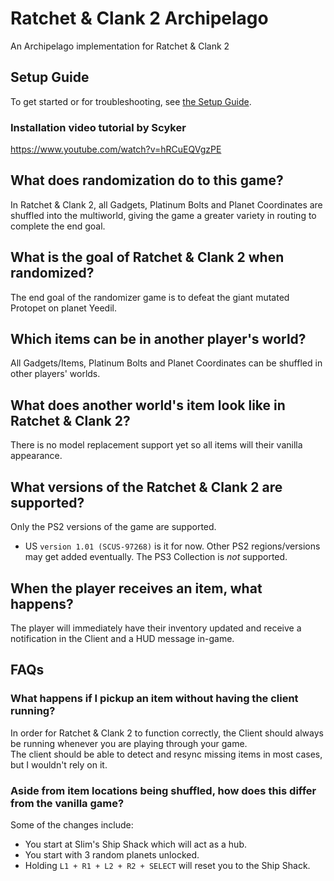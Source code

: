 # Ratchet & Clank 2 Archipelago
An Archipelago implementation for Ratchet & Clank 2


## Setup Guide
To get started or for troubleshooting, see [the Setup Guide](https://github.com/evilwb/APRac2/blob/main/docs/setup_en.md).
### Installation video tutorial by Scyker
https://www.youtube.com/watch?v=hRCuEQVgzPE


## What does randomization do to this game?
In Ratchet & Clank 2, all Gadgets, Platinum Bolts and Planet Coordinates are shuffled into the multiworld, giving the game a greater variety in routing to complete the end goal.


## What is the goal of Ratchet & Clank 2 when randomized?
The end goal of the randomizer game is to defeat the giant mutated Protopet on planet Yeedil.


## Which items can be in another player's world?
All Gadgets/Items, Platinum Bolts and Planet Coordinates can be shuffled in other players' worlds.


## What does another world's item look like in Ratchet & Clank 2?
There is no model replacement support yet so all items will their vanilla appearance.


## What versions of the Ratchet & Clank 2 are supported?
Only the PS2 versions of the game are supported. 
  * US `version 1.01 (SCUS-97268)` is it for now.
    Other PS2 regions/versions may get added eventually.
The PS3 Collection is *not* supported.  


## When the player receives an item, what happens?
The player will immediately have their inventory updated and receive a notification in the Client and a HUD message in-game.


## FAQs
### What happens if I pickup an item without having the client running?
In order for Ratchet & Clank 2 to function correctly, the Client should always be running whenever you are playing through your game.  
The client should be able to detect and resync missing items in most cases, but I wouldn't rely on it.


### Aside from item locations being shuffled, how does this differ from the vanilla game?
Some of the changes include:
  - You start at Slim's Ship Shack which will act as a hub.
  - You start with 3 random planets unlocked.
  - Holding `L1 + R1 + L2 + R2 + SELECT` will reset you to the Ship Shack.
